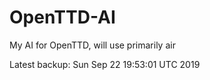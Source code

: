 # OpenTTD-AI
My AI for OpenTTD, will use primarily air

Latest backup: Sun Sep 22 19:53:01 UTC 2019

